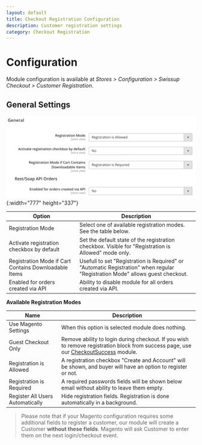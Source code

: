 ```yaml
---
layout: default
title: Checkout Registration Configuration
description: Customer registration settings
category: Checkout Registration
---
```


# Configuration

Module configuration is available at _Stores > Configuration > Swissup Checkout > Customer Registration_.

## General Settings

![General Settings](/images/m2/checkout-registration/configuration/general.png){:width="777" height="337"}

Option              | Description
--------------------|------------
Registration Mode   | Select one of available registration modes. See the table below.
Activate registration checkbox by default | Set the default state of the registration checkbox. Visible for "Registration is Allowed" mode only.
Registration Mode if Cart Contains Downloadable Items | Usefull to set "Registration is Required" or "Automatic Registration" when regular "Registration Mode" allows guest checkout.
Enabled for orders created via API | Ability to disable module for all orders created via API.

**Available Registration Modes**

Name                    | Description
------------------------|------------
Use Magento Settings    | When this option is selected module does nothing.
Guest Checkout Only     | Remove ability to login during checkout. If you wish to remove registration block from success page, use our [CheckoutSuccess](/m2/extensions/checkout-success/) module.
Registration is Allowed | A registration checkbox "Create and Account" will be shown, and buyer will have an option to register or not.
Registration is Required | A required passwords fields will be shown below email without ability to leave them empty.
Register All Users Automatically | Hide registration fields. Registration is done automatically in a background.

> Please note that if your Magento configuration requires some additional fields
> to register a customer, our module will create a Customer **without these fields**.
> Magento will ask Customer to enter them on the next login/checkout event.
